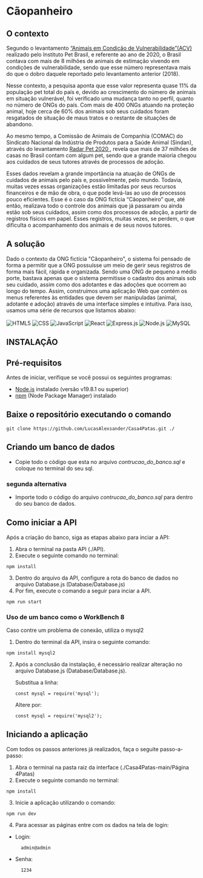# Cãopanheiro


## O contexto
<p>Segundo o levantamento <a href= "http://institutopetbrasil.com/fique-por-dentro/numero-de-animais-de-estimacao-em-situacao-de-vulnerabilidade-mais-do-que-dobra-em-dois-anos-aponta-pesquisa-do-ipb/"> “Animais em Condição de Vulnerabilidade”(ACV) </a> realizado pelo Instituto Pet Brasil, e referente ao ano de 2020, o Brasil contava com mais de 8 milhões de animais de estimação vivendo em condições de vulnerabilidade, sendo que esse número representava mais do que o dobro daquele reportado pelo levantamento anterior (2018). </p>

<p>Nesse contexto, a pesquisa aponta que esse valor representa quase 11% da população pet total do país e, devido ao crescimento do número de animais em situação vulnerável, foi verificado uma mudança tanto no perfil, quanto no número de ONGs do país. Com mais de 400 ONGs atuando na proteção animal, hoje cerca de 60% dos animais sob seus cuidados foram resgatados de situação de maus tratos e o restante de situações de abandono. </p>

<p>Ao mesmo tempo, a Comissão de Animais de Companhia (COMAC) do Sindicato Nacional da Indústria de Produtos para a Saúde Animal (Sindan), através do levantamento <a href="https://sindan.org.br/release/pesquisa-radar-pet-brasil-conta-com-a-segunda-maior-populacao-pet-do-mundo"> Radar Pet 2020 </a>, revela que mais de 37 milhões de casas no Brasil contam com algum pet, sendo que a grande maioria chegou aos cuidados de seus tutores através de processos de adoção.</p>

<p>Esses dados revelam a grande importância na atuação de ONGs de cuidados de animais pelo país e, possivelmente, pelo mundo. Todavia, muitas vezes essas organizações estão limitadas por seus recursos financeiros e de mão de obra, o que pode levá-las ao uso de processos pouco eficientes. Esse é o caso da ONG fictícia “Cãopanheiro” que, até então, realizava todo o controle dos animais que já passaram ou ainda estão sob seus cuidados, assim como dos processos de adoção, a partir de registros físicos em papel. Esses registros, muitas vezes, se perdem, o que dificulta o acompanhamento dos animais e de seus novos tutores. </p>



## A solução
<p>Dado o contexto da ONG fictícia "Cãopanheiro", o sistema foi pensado de forma a permitir que a ONG possuísse um meio de gerir seus registros de forma mais fácil, rápida e organizada. Sendo uma ONG de pequeno a médio porte, bastava apenas que o sistema permitisse o cadastro dos animais sob seu cuidado, assim como dos adotantes e das adoções que ocorrem ao longo do tempo. Assim, construímos uma aplicação Web que contém os menus referentes às entidades que devem ser manipuladas (animal, adotante e adoção) através de uma interface simples e intuitiva. Para isso, usamos uma série de recursos que listamos abaixo:

<br>
<br>
<img alt="HTML5" src="https://img.shields.io/badge/HTML5-E34F26.svg?style=for-the-badge&logo=HTML5&logoColor=white"/> 
<img alt="CSS" src="https://img.shields.io/badge/CSS3-1572B6.svg?style=for-the-badge&logo=CSS3&logoColor=white"/>
<img alt="JavaScript" src="https://img.shields.io/badge/javascript-%23323330.svg?style=for-the-badge&logo=javascript&logoColor=white"/>
<img alt="React" src="https://img.shields.io/badge/react-%2320232a.svg?style=for-the-badge&logo=react&logoColor=white"/>
<img alt="Express.js" src="https://img.shields.io/badge/express.js-%23404d59.svg?style=for-the-badge&logo=express&logoColor=white"/>
<img alt="Node.js" src="https://img.shields.io/badge/Node.js-43853D?style=for-the-badge&logo=node.js&logoColor=white"/>
<img alt="MySQL" src="https://img.shields.io/badge/mysql-%2300f.svg?style=for-the-badge&logo=mysql&logoColor=white"/>

</p>



<h2>INSTALAÇÃO</h2>

## Pré-requisitos

Antes de iniciar, verifique se você possui os seguintes programas:

- [Node.js](https://nodejs.org/pt-br/download/current) instalado (versão v19.8.1 ou superior)
- [npm](https://docs.npmjs.com/downloading-and-installing-node-js-and-npm/) (Node Package Manager) instalado

## Baixe o repositório executando o comando

```
git clone https://github.com/LucasAlexsander/Casa4Patas.git ./
```

## Criando um banco de dados

- Copie todo o código que esta no arquivo _contrucao_do_banco.sql_ e coloque no terminal do seu sql.

### segunda alternativa

- Importe todo o código do arquivo _contrucao_do_banco.sql_ para dentro do seu banco de dados.

## Como iniciar a API

Após a criação do banco, siga as etapas abaixo para inciar a API:

1. Abra o terminal na pasta API (./API).
2. Execute o seguinte comando no terminal:

```
npm install
```

3. Dentro do arquivo da API, configure a rota do banco de dados no arquivo Database.js (Database/Database.js)
4. Por fim, execute o comando a seguir para inciar a API.

```
npm run start
```

### Uso de um banco como o WorkBench 8

Caso contre um problema de conexão, utiliza o mysql2

1. Dentro do terminal da API, insira o seguinte comando:

```
npm install mysql2
```

2. Após a conclusão da instalação, é necessário realizar alteração no arquivo Database.js (Database/Database.js).

   Substitua a linha:

   ```
   const mysql = require('mysql');
   ```

   Altere por:

   ```
   const mysql = require('mysql2');
   ```

## Iniciando a aplicação

Com todos os passos anteriores já realizados, faça o seguite passo-a-passo:

1. Abra o terminal na pasta raiz da interface (./Casa4Patas-main/Página 4Patas)
2. Execute o seguinte comando no terminal:

```
npm install
```

3. Inicie a aplicação utilizando o comando:

```
npm run dev
```

4. Para acessar as páginas entre com os dados na tela de login:

- Login:
  ```
    admin@admin
  ```
- Senha:
  ```
    1234
  ```
